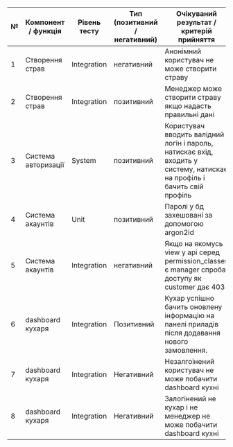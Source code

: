 | № | Компонент / функція | Рівень тесту | Тип (позитивний / негативний) | Очікуваний результат / критерій прийняття |
|---|----------------------|---------------|----------------------------------|--------------------------------------------|
| 1 |   Створення страв      |   Integration      |     негативний           |  Анонімний користувач не може створити страву    |
| 2 |   Створення страв  |  Integration  |    позитивний   | Менеджер може створити страву якщо надасть правильні дані |
| 3 |  Система авторизації  | System  |  позитивний  | Користувач вводить валідний логін і пароль, натискає вхід, входить у систему, натискає на профіль і бачить свій профіль  |
| 4 | Система акаунтів |  Unit |  позитивний | Паролі у бд захешовані за допомогою argon2id  |
| 5 | Система акаунтів | Integration | негативний | Якщо на якомусь view у api серед permission_classes є manager спроба доступу як customer дає 403 |
|6 | dashboard кухаря | Integration | Позитивний | Кухар успішно бачить оновлену інформацію на панелі приладів після додавання нового замовлення. |
| 7 |dashboard кухаря | Integration | Негативний | Незалгоінений користувач не може побачити dashboard кухні |
| 8 |dashboard кухаря | Integration | Негативний | Залогінений не кухар і не менеджер не може побачити dashboard кухні |
